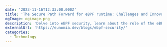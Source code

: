 ```yaml
---
date: '2023-11-16T12:33:00.000Z'
title: 'The Secure Path Forward for eBPF runtime: Challenges and Innovations'
ogImage: ogimage.png
description: 'Delve into eBPF security, learn about the role of the eBPF verifier and explore how the mechanisms intended to safeguard eBPF can themselves be fortified'
externalUrl: 'https://eunomia.dev/blogs/ebpf-security/'
categories:
  - Technology
---
```

